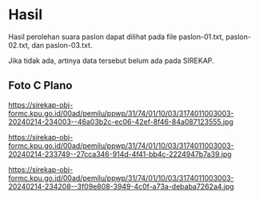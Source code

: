 # Hasil

Hasil perolehan suara paslon dapat dilihat pada file paslon-01.txt, paslon-02.txt, dan paslon-03.txt.

Jika tidak ada, artinya data tersebut belum ada pada SIREKAP.

## Foto C Plano

https://sirekap-obj-formc.kpu.go.id/00ad/pemilu/ppwp/31/74/01/10/03/3174011003003-20240214-234003--46a03b2c-ec06-42ef-8f46-84a087123555.jpg

https://sirekap-obj-formc.kpu.go.id/00ad/pemilu/ppwp/31/74/01/10/03/3174011003003-20240214-233749--27cca346-914d-4f41-bb4c-2224947b7a39.jpg

https://sirekap-obj-formc.kpu.go.id/00ad/pemilu/ppwp/31/74/01/10/03/3174011003003-20240214-234208--3f09e808-3949-4c0f-a73a-debaba7262a4.jpg

